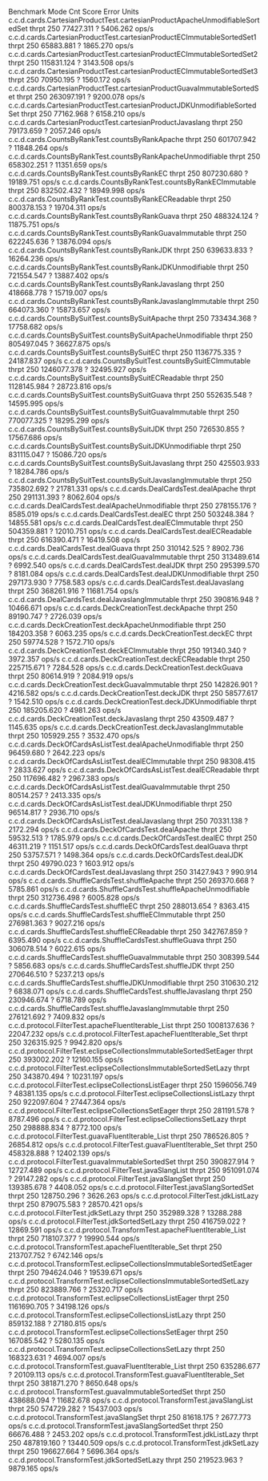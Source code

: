Benchmark                                                                      Mode  Cnt        Score       Error  Units
c.c.d.cards.CartesianProductTest.cartesianProductApacheUnmodifiableSortedSet  thrpt  250    77427.311 ?  5406.262  ops/s
c.c.d.cards.CartesianProductTest.cartesianProductECImmutableSortedSet1        thrpt  250    65883.881 ?  1865.270  ops/s
c.c.d.cards.CartesianProductTest.cartesianProductECImmutableSortedSet2        thrpt  250   115831.124 ?  3143.508  ops/s
c.c.d.cards.CartesianProductTest.cartesianProductECImmutableSortedSet3        thrpt  250    70950.195 ?  1560.172  ops/s
c.c.d.cards.CartesianProductTest.cartesianProductGuavaImmutableSortedSet      thrpt  250   263097.191 ?  9200.078  ops/s
c.c.d.cards.CartesianProductTest.cartesianProductJDKUnmodifiableSortedSet     thrpt  250    77162.968 ?  6158.210  ops/s
c.c.d.cards.CartesianProductTest.cartesianProductJavaslang                    thrpt  250    79173.659 ?  2057.246  ops/s
c.c.d.cards.CountsByRankTest.countsByRankApache                               thrpt  250   601707.942 ? 11848.264  ops/s
c.c.d.cards.CountsByRankTest.countsByRankApacheUnmodifiable                   thrpt  250   658302.251 ? 11351.659  ops/s
c.c.d.cards.CountsByRankTest.countsByRankEC                                   thrpt  250   807230.680 ? 19189.751  ops/s
c.c.d.cards.CountsByRankTest.countsByRankECImmutable                          thrpt  250   832502.432 ? 18949.998  ops/s
c.c.d.cards.CountsByRankTest.countsByRankECReadable                           thrpt  250   800378.153 ? 19704.311  ops/s
c.c.d.cards.CountsByRankTest.countsByRankGuava                                thrpt  250   488324.124 ? 11875.751  ops/s
c.c.d.cards.CountsByRankTest.countsByRankGuavaImmutable                       thrpt  250   622245.636 ? 13876.094  ops/s
c.c.d.cards.CountsByRankTest.countsByRankJDK                                  thrpt  250   639633.833 ? 16264.236  ops/s
c.c.d.cards.CountsByRankTest.countsByRankJDKUnmodifiable                      thrpt  250   721554.547 ? 13887.402  ops/s
c.c.d.cards.CountsByRankTest.countsByRankJavaslang                            thrpt  250   418668.778 ? 15719.007  ops/s
c.c.d.cards.CountsByRankTest.countsByRankJavaslangImmutable                   thrpt  250   664073.360 ? 15873.657  ops/s
c.c.d.cards.CountsBySuitTest.countsBySuitApache                               thrpt  250   733434.368 ? 17758.682  ops/s
c.c.d.cards.CountsBySuitTest.countsBySuitApacheUnmodifiable                   thrpt  250   805497.045 ? 36627.875  ops/s
c.c.d.cards.CountsBySuitTest.countsBySuitEC                                   thrpt  250  1136775.335 ? 24187.837  ops/s
c.c.d.cards.CountsBySuitTest.countsBySuitECImmutable                          thrpt  250  1246077.378 ? 32495.927  ops/s
c.c.d.cards.CountsBySuitTest.countsBySuitECReadable                           thrpt  250  1128145.984 ? 28723.816  ops/s
c.c.d.cards.CountsBySuitTest.countsBySuitGuava                                thrpt  250   552635.548 ? 14595.995  ops/s
c.c.d.cards.CountsBySuitTest.countsBySuitGuavaImmutable                       thrpt  250   770077.325 ? 18295.299  ops/s
c.c.d.cards.CountsBySuitTest.countsBySuitJDK                                  thrpt  250   726530.855 ? 17567.686  ops/s
c.c.d.cards.CountsBySuitTest.countsBySuitJDKUnmodifiable                      thrpt  250   831115.047 ? 15086.720  ops/s
c.c.d.cards.CountsBySuitTest.countsBySuitJavaslang                            thrpt  250   425503.933 ? 18284.786  ops/s
c.c.d.cards.CountsBySuitTest.countsBySuitJavaslangImmutable                   thrpt  250   735802.692 ? 21781.331  ops/s
c.c.d.cards.DealCardsTest.dealApache                                          thrpt  250   291131.393 ?  8062.604  ops/s
c.c.d.cards.DealCardsTest.dealApacheUnmodifiable                              thrpt  250   278155.176 ?  8585.019  ops/s
c.c.d.cards.DealCardsTest.dealEC                                              thrpt  250   503248.384 ? 14855.581  ops/s
c.c.d.cards.DealCardsTest.dealECImmutable                                     thrpt  250   504359.881 ? 12010.751  ops/s
c.c.d.cards.DealCardsTest.dealECReadable                                      thrpt  250   616390.471 ? 16419.508  ops/s
c.c.d.cards.DealCardsTest.dealGuava                                           thrpt  250   310142.525 ?  8902.736  ops/s
c.c.d.cards.DealCardsTest.dealGuavaImmutable                                  thrpt  250   313489.614 ?  6992.540  ops/s
c.c.d.cards.DealCardsTest.dealJDK                                             thrpt  250   295399.570 ?  8181.084  ops/s
c.c.d.cards.DealCardsTest.dealJDKUnmodifiable                                 thrpt  250   297173.930 ?  7758.583  ops/s
c.c.d.cards.DealCardsTest.dealJavaslang                                       thrpt  250   368261.916 ? 11681.754  ops/s
c.c.d.cards.DealCardsTest.dealJavaslangImmutable                              thrpt  250   390816.948 ? 10466.671  ops/s
c.c.d.cards.DeckCreationTest.deckApache                                       thrpt  250    89190.747 ?  2726.039  ops/s
c.c.d.cards.DeckCreationTest.deckApacheUnmodifiable                           thrpt  250   184203.358 ?  6063.235  ops/s
c.c.d.cards.DeckCreationTest.deckEC                                           thrpt  250    59774.528 ?  1572.710  ops/s
c.c.d.cards.DeckCreationTest.deckECImmutable                                  thrpt  250   191340.340 ?  3972.357  ops/s
c.c.d.cards.DeckCreationTest.deckECReadable                                   thrpt  250   225715.671 ?  7284.528  ops/s
c.c.d.cards.DeckCreationTest.deckGuava                                        thrpt  250    80614.919 ?  2084.919  ops/s
c.c.d.cards.DeckCreationTest.deckGuavaImmutable                               thrpt  250   142826.901 ?  4216.582  ops/s
c.c.d.cards.DeckCreationTest.deckJDK                                          thrpt  250    58577.617 ?  1542.510  ops/s
c.c.d.cards.DeckCreationTest.deckJDKUnmodifiable                              thrpt  250   185205.620 ?  4981.263  ops/s
c.c.d.cards.DeckCreationTest.deckJavaslang                                    thrpt  250    43509.487 ?  1145.635  ops/s
c.c.d.cards.DeckCreationTest.deckJavaslangImmutable                           thrpt  250   105929.255 ?  3532.470  ops/s
c.c.d.cards.DeckOfCardsAsListTest.dealApacheUnmodifiable                      thrpt  250    96459.680 ?  2642.223  ops/s
c.c.d.cards.DeckOfCardsAsListTest.dealECImmutable                             thrpt  250    98308.415 ?  2833.627  ops/s
c.c.d.cards.DeckOfCardsAsListTest.dealECReadable                              thrpt  250   117696.482 ?  2967.383  ops/s
c.c.d.cards.DeckOfCardsAsListTest.dealGuavaImmutable                          thrpt  250    80514.257 ?  2413.335  ops/s
c.c.d.cards.DeckOfCardsAsListTest.dealJDKUnmodifiable                         thrpt  250    96514.817 ?  2936.710  ops/s
c.c.d.cards.DeckOfCardsAsListTest.dealJavaslang                               thrpt  250    70331.138 ?  2172.294  ops/s
c.c.d.cards.DeckOfCardsTest.dealApache                                        thrpt  250    59532.513 ?  1785.979  ops/s
c.c.d.cards.DeckOfCardsTest.dealEC                                            thrpt  250    46311.219 ?  1151.517  ops/s
c.c.d.cards.DeckOfCardsTest.dealGuava                                         thrpt  250    53757.571 ?  1498.364  ops/s
c.c.d.cards.DeckOfCardsTest.dealJDK                                           thrpt  250    49790.023 ?  1603.912  ops/s
c.c.d.cards.DeckOfCardsTest.dealJavaslang                                     thrpt  250    31427.943 ?   990.914  ops/s
c.c.d.cards.ShuffleCardsTest.shuffleApache                                    thrpt  250   269370.668 ?  5785.861  ops/s
c.c.d.cards.ShuffleCardsTest.shuffleApacheUnmodifiable                        thrpt  250   312736.498 ?  6005.828  ops/s
c.c.d.cards.ShuffleCardsTest.shuffleEC                                        thrpt  250   288013.654 ?  8363.415  ops/s
c.c.d.cards.ShuffleCardsTest.shuffleECImmutable                               thrpt  250   276981.363 ?  9027.216  ops/s
c.c.d.cards.ShuffleCardsTest.shuffleECReadable                                thrpt  250   342767.859 ?  6395.490  ops/s
c.c.d.cards.ShuffleCardsTest.shuffleGuava                                     thrpt  250   306078.514 ?  6022.615  ops/s
c.c.d.cards.ShuffleCardsTest.shuffleGuavaImmutable                            thrpt  250   308399.544 ?  5856.683  ops/s
c.c.d.cards.ShuffleCardsTest.shuffleJDK                                       thrpt  250   270646.510 ?  5237.213  ops/s
c.c.d.cards.ShuffleCardsTest.shuffleJDKUnmodifiable                           thrpt  250   310630.212 ?  6838.071  ops/s
c.c.d.cards.ShuffleCardsTest.shuffleJavaslang                                 thrpt  250   230946.674 ?  6718.789  ops/s
c.c.d.cards.ShuffleCardsTest.shuffleJavaslangImmutable                        thrpt  250   276121.692 ?  7409.832  ops/s
c.c.d.protocol.FilterTest.apacheFluentIterable_List                           thrpt  250  1008137.636 ? 22047.232  ops/s
c.c.d.protocol.FilterTest.apacheFluentIterable_Set                            thrpt  250   326315.925 ?  9942.820  ops/s
c.c.d.protocol.FilterTest.eclipseCollectionsImmutableSortedSetEager           thrpt  250   393002.202 ? 12160.155  ops/s
c.c.d.protocol.FilterTest.eclipseCollectionsImmutableSortedSetLazy            thrpt  250   343870.494 ? 10231.197  ops/s
c.c.d.protocol.FilterTest.eclipseCollectionsListEager                         thrpt  250  1596056.749 ? 48381.135  ops/s
c.c.d.protocol.FilterTest.eclipseCollectionsListLazy                          thrpt  250   922097.604 ? 27447.364  ops/s
c.c.d.protocol.FilterTest.eclipseCollectionsSetEager                          thrpt  250   281191.578 ?  8787.496  ops/s
c.c.d.protocol.FilterTest.eclipseCollectionsSetLazy                           thrpt  250   298888.834 ?  8772.100  ops/s
c.c.d.protocol.FilterTest.guavaFluentIterable_List                            thrpt  250   786526.805 ? 26854.812  ops/s
c.c.d.protocol.FilterTest.guavaFluentIterable_Set                             thrpt  250   458328.888 ? 12402.139  ops/s
c.c.d.protocol.FilterTest.guavaImmutableSortedSet                             thrpt  250   390827.914 ? 12727.489  ops/s
c.c.d.protocol.FilterTest.javaSlangList                                       thrpt  250   951091.074 ? 29147.282  ops/s
c.c.d.protocol.FilterTest.javaSlangSet                                        thrpt  250   139385.678 ?  4408.052  ops/s
c.c.d.protocol.FilterTest.javaSlangSortedSet                                  thrpt  250   128750.296 ?  3626.263  ops/s
c.c.d.protocol.FilterTest.jdkListLazy                                         thrpt  250   879075.583 ? 28570.421  ops/s
c.c.d.protocol.FilterTest.jdkSetLazy                                          thrpt  250   352989.328 ? 13288.288  ops/s
c.c.d.protocol.FilterTest.jdkSortedSetLazy                                    thrpt  250   416759.022 ? 12869.591  ops/s
c.c.d.protocol.TransformTest.apacheFluentIterable_List                        thrpt  250   718107.377 ? 19990.544  ops/s
c.c.d.protocol.TransformTest.apacheFluentIterable_Set                         thrpt  250   213707.752 ?  6742.146  ops/s
c.c.d.protocol.TransformTest.eclipseCollectionsImmutableSortedSetEager        thrpt  250   794624.046 ? 19539.671  ops/s
c.c.d.protocol.TransformTest.eclipseCollectionsImmutableSortedSetLazy         thrpt  250   823889.766 ? 25320.717  ops/s
c.c.d.protocol.TransformTest.eclipseCollectionsListEager                      thrpt  250  1161690.705 ? 34198.126  ops/s
c.c.d.protocol.TransformTest.eclipseCollectionsListLazy                       thrpt  250   859132.188 ? 27180.815  ops/s
c.c.d.protocol.TransformTest.eclipseCollectionsSetEager                       thrpt  250   167085.542 ?  5280.135  ops/s
c.c.d.protocol.TransformTest.eclipseCollectionsSetLazy                        thrpt  250   168323.631 ?  4694.007  ops/s
c.c.d.protocol.TransformTest.guavaFluentIterable_List                         thrpt  250   635286.677 ? 20109.113  ops/s
c.c.d.protocol.TransformTest.guavaFluentIterable_Set                          thrpt  250   381871.270 ?  8650.648  ops/s
c.c.d.protocol.TransformTest.guavaImmutableSortedSet                          thrpt  250   438688.094 ? 11682.678  ops/s
c.c.d.protocol.TransformTest.javaSlangList                                    thrpt  250   574729.282 ? 15437.003  ops/s
c.c.d.protocol.TransformTest.javaSlangSet                                     thrpt  250    81618.175 ?  2677.773  ops/s
c.c.d.protocol.TransformTest.javaSlangSortedSet                               thrpt  250    66676.488 ?  2453.202  ops/s
c.c.d.protocol.TransformTest.jdkListLazy                                      thrpt  250   487819.160 ? 13440.509  ops/s
c.c.d.protocol.TransformTest.jdkSetLazy                                       thrpt  250   196627.664 ?  5696.364  ops/s
c.c.d.protocol.TransformTest.jdkSortedSetLazy                                 thrpt  250   219523.963 ?  9879.165  ops/s
